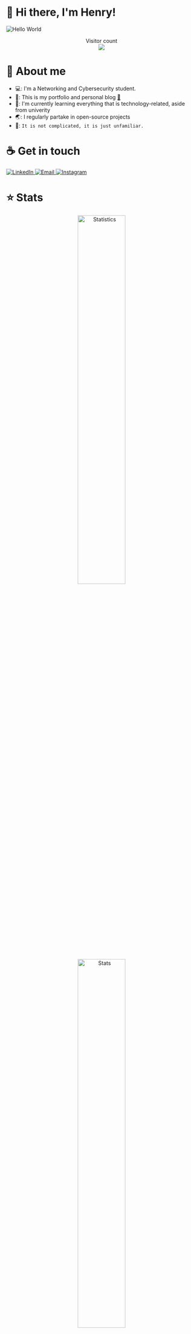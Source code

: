 # :wave: Hi there, I'm Henry!

<img src="https://raw.githubusercontent.com/sagar-viradiya/sagar-viradiya/master/resources/banner.png" alt="Hello World">
<p align="center">
  Visitor count<br>
  <img src="https://profile-counter.glitch.me/henry-the-vietnamese/count.svg" />
</p>

# :robot: About me

- 💻: I'm a Networking and Cybersecurity student.
- 🔭: This is my portfolio and personal blog [:link:](https://tanducmai.com/)
- 🌱: I'm currently learning everything that is technology-related, aside from univerity
- 🌏: I regularly partake in open-source projects
- 💬: `It is not complicated, it is just unfamiliar.`

# :coffee: Get in touch

<a target="_blank" href="https://www.linkedin.com/in/tanducmai/">
<img alt="LinkedIn" src="https://img.shields.io/badge/LinkedIn-0077B5?style=for-the-badge&logo=linkedin&logoColor=white" />
</a>
<a target="_blank" href="mailto:henryfromvietnam@gmail.com">
<img alt="Email" src="https://img.shields.io/badge/Gmail-D14836?style=for-the-badge&logo=gmail&logoColor=white" />
</a>
<a target="_blank" href="https://www.instagram.com/henry.maii/">
<img alt="Instagram" src="https://img.shields.io/badge/Instagram-E4405F?style=for-the-badge&logo=instagram&logoColor=white" />
</a>

# :star: Stats

<div align=center>
  <img width="50%" src="https://github-readme-stats.vercel.app/api?username=tanducmai&show_icons=true&hide_border=true&count_private=true&bg_color=161b22&icon_color=79c0ff&text_color=c9d1d9&title_color=79c0ff" alt="Statistics" width="440" />
</div>

<br>

<div align=center>
  <img width="50%" src="https://github-readme-stats.vercel.app/api/top-langs/?username=tanducmai&show_icons=true&hide_border=true&bg_color=161b22&icon_color=79c0ff&text_color=c9d1d9&title_color=79c0ff&layout=compact&card_width=440" alt="Stats" width="440" />
</div>

# :zap: Streak

<div align=center>
  <img width="50%" src="http://github-readme-streak-stats.herokuapp.com?user=tanducmai&theme=tokyonight&hide_border=true)](https://git.io/streak-stats)" />
</div>

# :desktop_computer: This Week I Spent Time On

<!--START_SECTION:waka-->
<!--END_SECTION:waka-->

# :scroll: Latest Blog Posts

<!-- BLOG-POST-LIST:START -->
<!-- BLOG-POST-LIST:END -->

# 🔐 PGP Public Key

<details>

```
-----BEGIN PGP PUBLIC KEY BLOCK-----

mQINBGRI7/YBEADJ7zIC4xFjdHuAis5JM0gBj+aIs/d5V/Dt9sUaspI/dBxHI9uq
cRiJUuTnVFBfK8J4d5+z0uEFmr0tq3YFm592z/LiFkTtcrLaK/a4dFJxxaox073R
HO2IQgkNsYHduO/cF2ePs7dQmuSrUhNrOs05qJYqC9reAmLAOGHrW8/+ju6LY7PG
AoYuIEI/H9eBZxOp+g2eaJiGOWAD7UMPKqmy+82QldjQoPSR+TOyFhEK6jkHR317
wRH8D1u1BNWlVCpWApFjLMLLBF7niVdJ1cJa46sYrcCZxp/QHTgLO+9TeLWLnxvw
5OeOUUJTipzfMix3+/s0Z1IL3i2XL874qCW6b0qEQkyIXPz9iLsp3uc5KRnMhy0u
L7fUb5Pee53KcYDgk/mkm/wA6dnKy680zr6iOKkROhMR4ChwSjdBnmz3zjKqHuY3
HyrALb/qjyOs4aG77Da184rVQw5Q8WPJAWqtwRFWEttNqFXv6nZ71EbgERcUzybs
BJobelXHcaTUqeJWesmmA3SNT4pZh9jtol6rJVsHUkFH8eqOl5IvJLZhwykVaiEJ
H21A8f8McJFi3k0O4B1oJNSc3upmZTxyrrV10eDAa946Da9nT+snmGnAWfgVIyWa
zzJdIDIszGrrR424Uln4HHSiP+2mwlxR6acTxWEC37qtMtRmgseQy1p6XQARAQAB
tCZIZW5yeSBNYWkgPGhlbnJ5ZnJvbXZpZXRuYW1AZ21haWwuY29tPokCUAQTAQgA
OhYhBNLx83OaTkZec3wfOPnpFIgYPtBEBQJkSO/2AhsDBQsJCAcCAiICBhUKCQgL
AgMWAgECHgcCF4AACgkQ+ekUiBg+0ESafg//XhHdU+5ssT7bMkxty3HRyZvZYzg1
L42/oAT8SkE1/FNGHQMspfNBFhnODfveUbUIZjRLoI7NdscyFC87FFLb3X4xm5KH
uoy3+ZLO30y1xGXaXCViShKy9jAaP+JvnSpAqyibkbFH/M+BfDrAArBX1FDCgN2y
DZkrCRQCFOAwMfZpf/twh01Fak6/ub9CklKa2sGNplH75QcnfkuLgbv4kOlcQykv
eBcBviLHFAzvzm4ZbjOZ+4z5RL+g5tKIu3EkUdcDJQ26ul9xCMbuglNMpYUuBr2r
yua//hTw99RynNVd7y24MV2mszmAcm4M8F6rzgpTkNpe4NHgBzDV9YEqhQHSE/4f
4IH7UuhmIMNRWDIwNRIiHKvKJCO05tn53sagt/WvmeAuNMpNfQNCoSxQfiiNA+Ch
lZjSfbJpkm/UnL5LcfEVixGUTTRSFquFg965cdPP485O4FYZF6HjPQjPx+wElvQ2
4bFOXWgR7RkzVbSPtttQwAnQ5GVzxybIJkqRQHZlAAowxZKk0UienQuKxKNiaLPc
QFbI3t6TklSBsFWla7MwYtsZ0LaBMGV5M7L8Ytf4IUJzrDmuUtaI5dCZSHqBXEd/
ThJzUHHaNhuXysZCedm4QGW94rvayjsUutv+A8VWmr8N271gIPbOgraE2eDq1m6Q
MX/uueuJyv+bYDu5Ag0EZEjv9gEQALylRjR0Cruce+JjORb31hBYD7tkA6OB0pYh
ODoqk3FPRyhhnA8iNPZ8c1um80GnEiHNCj+ES7zOLBp16/HraopepP3J4TP6HMb0
2gkHHprEU6tvRgqYzWRUTAdkOVIZTAxDsX/jqSIjg1H/CdO3eMdaS7OC5G3MdiHO
m/Kg15bf/KtgbiG9JqDm6s61mb9YZWBFSxounTsc0AspHXcOMZpiD/3Qe6+wn9Ti
lao5pzAx8rfkJ79Tvv/lgJGMk6a/DvxGyqGlA9AZgdUaV8Xexojb2+hwI5Z1bZFb
zbdqc0IAXYr2AD/ZcvzercLj7nQ5f424N+RcbWifugdlKW/OuvbVBX9zTLFspGiG
JLXsG/sZRjg/SReyFxTnjqgYUaRbwXZTv+2kupwcWo4DVXggdKhumayQyY0JSGcG
7yTs/rXfRORtMm2/fFwQugfpoClmVJIxiS1ZXOgp5r8KikKk79G8cstdgQ2DXKSl
iA5JN2xerxdMiV38kVciVU9zq8aSdBuybeXcSPnUPd4MtMD2R9xOhUl/fmSq0BcY
8PZEIHemH3nEn9Kf5Tc6gbf1NNJwFJokhU8nxFzG6UVNdezMH9A69beyrSzy0TMu
HsFt2eRiy9sfZN4be5kAUSjeVzD9JUmKFtDkFSGy1X3wHn1cejcfFQT3ujWNiAT0
LW6/3bptABEBAAGJAjYEGAEIACAWIQTS8fNzmk5GXnN8Hzj56RSIGD7QRAUCZEjv
9gIbDAAKCRD56RSIGD7QRA5jD/4oneje8XukzQVt6+919ISqGW209PAhSXDAw32x
cxDlyT+xDVMiSuhTeWZVGUGe6sS8A3j7hmxjKJCXAIa0yyJJ0gETX6gd2lR4/5KL
S8PcSseKiYLvkMysFdgGKL2/QDHiyZx9ud41LCWL83mfRs9/boe9J52neTqeBRiU
YwbqOpu6adcUNAENJr0kmhBOSvoMP6lJjlNe5805oF7izQcUxlm0TnQSNAsqC0i8
jig++m0m55XsodR9MzwFcMHDmcfww4DThGcU0iaL6gfT1RzOPNo15hSAhiUAvH3i
kgkATI093EVXS4X3lvO8aeIa9X2ajKk+ko/J+pzFvir3s5uU5DkjamDGN7Qz5nwO
UR8Hf6QB0HGxSUYQ59O/0/tAfHoUztuDQKk6Te5GiiI6Ti2hND23ur5DilURDfLb
acsyCai0y4OFjydX8X4dpdzdC8VbY+SA2SxIr6UKSeypuWWC8eYpTqKMmZ/Ogoan
ergRnLotM0YMc2csyX+OzTD4fFjsKSlOtv45NnfKlAYprIFX3eHn1xKUOXLzNJsp
cu+ssnonENQvDIbD0e7ACK/kL5DZ3eCY3Wdxqk688/1apkgVhrnVX40x8rEwuSIv
2tZPZ7iJZXTW6C2k9O3A1ZRi0qZvoEuXIK6IATliH/hPLi1PJKGqAJsLqzBOO6pW
xyuhFw==
=Nigh
-----END PGP PUBLIC KEY BLOCK-----
```
</details>
